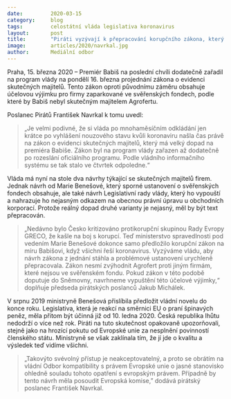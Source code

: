 ```yaml
---
date:         2020-03-15
category:     blog
tags:         celostátní vláda legislativa koronavirus
layout:       post
title:        "Piráti vyzývají k přepracování korupčního zákona, který byl narychlo zařazen na zítřejší jednání vlády a je šitý na míru Babišově Agrofertu"
image:        articles/2020/navrkal.jpg
author:       Mediální odbor
--- 
```



Praha, 15. března 2020 – Premiér Babiš na poslední chvíli dodatečně zařadil na program vlády na pondělí 16. března projednání zákona o evidenci skutečných majitelů. Tento zákon oproti původnímu záměru obsahuje účelovou výjimku pro firmy zaparkované ve svěřenských fondech, podle které by Babiš nebyl skutečným majitelem Agrofertu. 
 
Poslanec Pirátů František Navrkal k tomu uvedl:
> „Je velmi podivné, že si vláda po mnohaměsíčním odkládání jen krátce po vyhlášení nouzového stavu kvůli koronaviru našla čas právě na zákon o evidenci skutečných majitelů, který má velký dopad na premiéra Babiše. Zákon byl na program vlády zařazen až dodatečně po rozeslání oficiálního programu. Podle vládního informačního systému se tak stalo ve čtvrtek odpoledne.“

Vláda má nyní na stole dva návrhy týkající se skutečných majitelů firem. Jednak návrh od Marie Benešové, který sporné ustanovení o svěřenských fondech obsahuje, ale také návrh Legislativní rady vlády, který ho vypouští a nahrazuje ho nejasným odkazem na obecnou právní úpravu u obchodních korporací. Protože reálný dopad druhé varianty je nejasný, měl by být text přepracován.

> „Nedávno bylo Česko kritizováno protikorupční skupinou Rady Evropy GRECO, že kašle na boj s korupcí. Teď ministerstvo spravedlnosti pod vedením Marie Benešové dokonce samo předložilo korupční zákon na míru Babišovi, když všichni řeší koronavirus. Vyzýváme vládu, aby návrh zákona z jednání stáhla a problémové ustanovení urychleně přepracovala. Zákon nesmí zvýhodnit Agrofert proti jiným firmám, které nejsou ve svěřenském fondu. Pokud zákon v této podobě doputuje do Sněmovny, navrhneme vypuštění této účelové výjimky,“ doplňuje předseda pirátských poslanců Jakub Michálek.

V srpnu 2019 ministryně Benešová přislíbila předložit vládní novelu do konce roku. Legislativa, která je reakcí na směrnici EU o praní špinavých peněz, měla přitom být účinná již od 10. ledna 2020. Česká republika lhůtu nedodrží o více než rok. Piráti na tuto skutečnost opakovaně upozorňovali, stejně jako na hrozící pokutu od Evropské unie za nesplnění povinností členského státu. Ministryně se však zaklínala tím, že jí jde o kvalitu a výsledek teď vidíme všichni.

> „Takovýto svévolný přístup je neakceptovatelný, a proto se obrátím na vládní Odbor kompatibility s právem Evropské unie o jasné stanovisko ohledně souladu tohoto opatření s evropským právem. Případně by tento návrh měla posoudit Evropská komise,” dodává pirátský poslanec František Navrkal.
